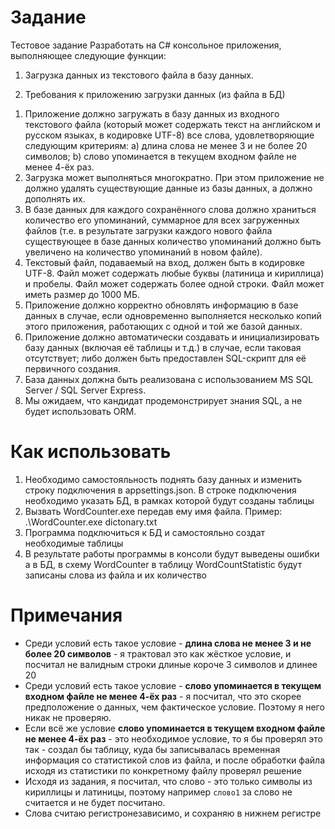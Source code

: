 # Задание
Тестовое задание
Разработать на C# консольное приложения, выполняющее следующие функции:
1.	Загрузка данных из текстового файла в базу данных. 

1. Требования к приложению загрузки данных (из файла в БД)
 1)	Приложение должно загружать в базу данных из входного текстового файла (который может содержать текст на английском и русском языках, в кодировке UTF-8) все слова, удовлетворяющие следующим критериям:
 a)	длина слова не менее 3 и не более 20 символов;
 b)	слово упоминается в текущем входном файле не менее 4-ёх раз.
 2)	Загрузка может выполняться многократно. При этом приложение не должно удалять существующие данные из базы данных, а должно дополнять их.
 3)	В базе данных для каждого сохранённого слова должно храниться количество его упоминаний, суммарное для всех загруженных файлов (т.е. в результате загрузки каждого нового файла существующее в базе данных количество упоминаний должно быть увеличено на количество упоминаний в новом файле).
 4)	Текстовый файл, подаваемый на вход, должен быть в кодировке UTF-8. Файл может содержать любые буквы (латиница и кириллица) и пробелы. Файл может содержать более одной строки. Файл может иметь размер до 1000 МБ.
 5)	Приложение должно корректно обновлять информацию в базе данных в случае, если одновременно выполняется несколько копий этого приложения, работающих с одной и той же базой данных.
 6)	Приложение должно автоматически создавать и инициализировать базу данных (включая её таблицы и т.д.) в случае, если таковая отсутствует; либо должен быть предоставлен SQL-скрипт для её первичного создания.
 7)	База данных должна быть реализована с использованием MS SQL Server / SQL Server Express.
 8)	Мы ожидаем, что кандидат продемонстрирует знания SQL, а не будет использовать ORM.

# Как использовать
1. Необходимо самостояльность поднять базу данных и изменить строку подключения в appsettings.json. В строке подключения необходимо указать БД, в рамках которой будут созданы таблицы
2. Вызвать WordCounter.exe передав ему имя файла. Пример: .\WordCounter.exe dictonary.txt
3. Программа подключиться к БД и самостояльно создат необходимые таблицы
4. В результате работы программы в консоли будут выведены ошибки а в БД, в схему WordCounter в таблицу WordCountStatistic будут записаны слова из файла и их количество

# Примечания
- Среди условий есть такое условие - **длина слова не менее 3 и не более 20 символов** - я трактовал это как жёсткое условие, и посчитал не валидным строки длиные короче 3 символов и длинее 20
- Среди условий есть такое условие - **слово упоминается в текущем входном файле не менее 4-ёх раз** - я посчитал, что это скорее предположение о данных, чем фактическое условие. Поэтому я него никак не проверяю.
- Если всё же условие **слово упоминается в текущем входном файле не менее 4-ёх раз** - это необходимое условие, то я бы проверял это так - создал бы таблицу, куда бы записывалась временная информация со статистикой слов из файла, и после обработки файла исходя из статистики по конкретному файлу проверял решение
- Исходя из задания, я посчитал, что слово - это только символы из кириллицы и латиницы, поэтому например `слово1` за слово не считается и не будет посчитано.
- Слова считаю регистронезависимо, и сохраняю в нижнем регистре 
